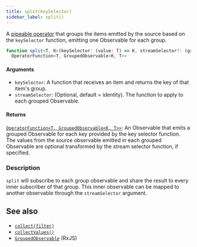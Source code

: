 ```yaml
---
title: split(keySelector)
sidebar_label: split()
---
```


A [pipeable operator] that groups the items emitted by the source based on the
`keySelector` function, emitting one Observable for each group.

```ts
function split<T, K>(keySelector: (value: T) => K, streamSelector?: (grouped: Observable<T>, key: K) => Observable<R>): 
  OperatorFunction<T, GroupedObservable<K, T>>
```

#### Arguments

- `keySelector`: A function that receives an item and returns the key of that item's group.
- `streamSelector`: (Optional, default = identity). The function to apply to each grouped Observable.

#### Returns

[`OperatorFunction<T, GroupedObservable<K, T>>`][OperatorFunction]: An Observable that emits a grouped Observable for each key
provided by the key selector function. The values from the source observable emitted in each grouped Observable 
are optional transformed by the stream selector function, if specified.

### Description

`split` will subscribe to each group observable and share the result to every
inner subscriber of that group. This inner observable can be mapped to another
observable through the `streamSelector` argument.

## See also
* [`collect(filter)`](collect)
* [`collectValues()`](collectValues)
* [`GroupedObservable`](https://rxjs-dev.firebaseapp.com/api/index/class/GroupedObservable) (RxJS)

[pipeable operator]: https://rxjs.dev/guide/v6/pipeable-operators
[OperatorFunction]: https://rxjs-dev.firebaseapp.com/api/index/interface/OperatorFunction